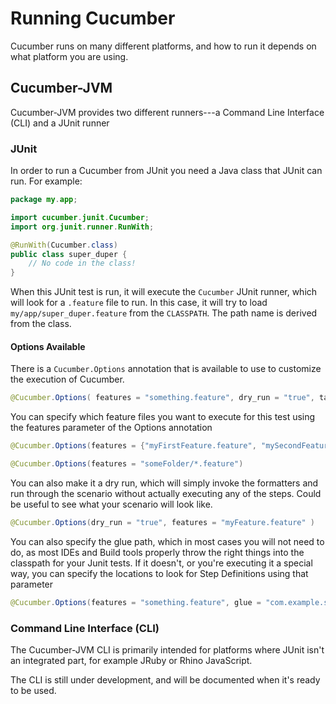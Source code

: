 # Running Cucumber

Cucumber runs on many different platforms, and how to run it depends on what platform you are using.

## Cucumber-JVM

Cucumber-JVM provides two different runners---a Command Line Interface (CLI) and a JUnit runner

### JUnit

In order to run a Cucumber from JUnit you need a Java class that JUnit can run. For example:

```java
package my.app;

import cucumber.junit.Cucumber;
import org.junit.runner.RunWith;

@RunWith(Cucumber.class)
public class super_duper {
    // No code in the class!
}
```

When this JUnit test is run, it will execute the `Cucumber` JUnit runner, which will look for a `.feature` file to run. In this case, it will try to load `my/app/super_duper.feature` from the `CLASSPATH`. The path name is derived from the class.


#### Options Available

There is a `Cucumber.Options` annotation that is available to use to customize the execution of Cucumber.

```java
@Cucumber.Options( features = "something.feature", dry_run = "true", tags= {"@oneTag", "@twoTag"}, glue = "gluePath")
```

You can specify which feature files you want to execute for this test using the features parameter of the Options annotation

```java
@Cucumber.Options(features = {"myFirstFeature.feature", "mySecondFeature.feature"})

@Cucumber.Options(features = "someFolder/*.feature")
```

You can also make it a dry run, which will simply invoke the formatters and run through the scenario without actually executing any of the steps.
Could be useful to see what your scenario will look like.

```java
@Cucumber.Options(dry_run = "true", features = "myFeature.feature" )
```

You can also specify the glue path, which in most cases you will not need to do, as most IDEs and Build tools properly throw the right things into
the classpath for your Junit tests. If it doesn't, or you're executing it a special way, you can specify the locations to look for Step Definitions using
that parameter

```java
@Cucumber.Options(features = "something.feature", glue = "com.example.stepdefs")
```

### Command Line Interface (CLI)

The Cucumber-JVM CLI is primarily intended for platforms where JUnit isn't an integrated part, for example JRuby or Rhino JavaScript.

The CLI is still under development, and will be documented when it's ready to be used.